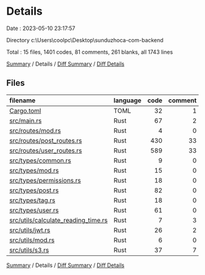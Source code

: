 # Details

Date : 2023-05-10 23:17:57

Directory c:\\Users\\coolpc\\Desktop\\sunduzhoca-com-backend

Total : 15 files,  1401 codes, 81 comments, 261 blanks, all 1743 lines

[Summary](results.md) / Details / [Diff Summary](diff.md) / [Diff Details](diff-details.md)

## Files
| filename | language | code | comment | blank | total |
| :--- | :--- | ---: | ---: | ---: | ---: |
| [Cargo.toml](/Cargo.toml) | TOML | 32 | 1 | 4 | 37 |
| [src/main.rs](/src/main.rs) | Rust | 67 | 2 | 12 | 81 |
| [src/routes/mod.rs](/src/routes/mod.rs) | Rust | 4 | 0 | 1 | 5 |
| [src/routes/post_routes.rs](/src/routes/post_routes.rs) | Rust | 430 | 33 | 97 | 560 |
| [src/routes/user_routes.rs](/src/routes/user_routes.rs) | Rust | 589 | 33 | 102 | 724 |
| [src/types/common.rs](/src/types/common.rs) | Rust | 9 | 0 | 1 | 10 |
| [src/types/mod.rs](/src/types/mod.rs) | Rust | 15 | 0 | 5 | 20 |
| [src/types/permissions.rs](/src/types/permissions.rs) | Rust | 18 | 0 | 1 | 19 |
| [src/types/post.rs](/src/types/post.rs) | Rust | 82 | 0 | 9 | 91 |
| [src/types/tag.rs](/src/types/tag.rs) | Rust | 18 | 0 | 4 | 22 |
| [src/types/user.rs](/src/types/user.rs) | Rust | 61 | 0 | 5 | 66 |
| [src/utils/calculate_reading_time.rs](/src/utils/calculate_reading_time.rs) | Rust | 7 | 3 | 5 | 15 |
| [src/utils/jwt.rs](/src/utils/jwt.rs) | Rust | 26 | 2 | 7 | 35 |
| [src/utils/mod.rs](/src/utils/mod.rs) | Rust | 6 | 0 | 1 | 7 |
| [src/utils/s3.rs](/src/utils/s3.rs) | Rust | 37 | 7 | 7 | 51 |

[Summary](results.md) / Details / [Diff Summary](diff.md) / [Diff Details](diff-details.md)